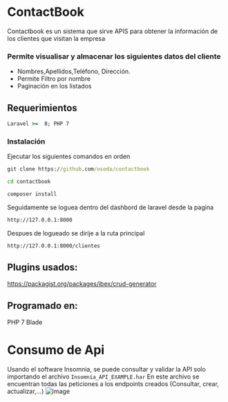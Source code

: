 # ContactBook

Contactbook es un sistema que sirve APIS para obtener la información de  los clientes que visitan la empresa

### Permite visualisar y almacenar los siguientes datos del cliente
* Nombres,Apellidos,Teléfono, Dirección.
* Permite Filtro por nombre
*  Paginación en los listados

## Requerimientos
```cmd 
Laravel >=  8; PHP 7 
```

### Instalación
Ejecutar los siguientes comandos en orden
```cmd
git clone https://github.com/osoda/contactbook
```
```cmd
cd contactbook
```
```cmd
composer install
```

Seguidamente se loguea dentro del dashbord de laravel desde 
la pagina 

```cmd
http://127.0.0.1:8000
```

Despues de logueado se dirije a la ruta principal

```cmd
http://127.0.0.1:8000/clientes
```


## Plugins usados:

https://packagist.org/packages/ibex/crud-generator

## Programado en:

PHP 7
Blade



# Consumo de Api

Usando el software Insomnia, se puede consultar y validar la API solo importando el archivo ``Insomnia_API_EXAMPLE.har`` En este archivo se encuentran todas las peticiones a los endpoints creados (Consultar, crear, actualizar,...)
![image](https://user-images.githubusercontent.com/18646766/222553648-14d1b9ee-1d38-4e4c-af68-8983dba1de09.png)
